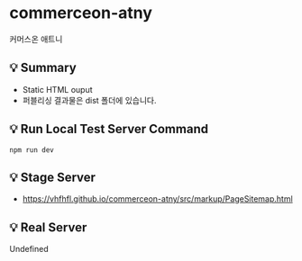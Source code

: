 # commerceon-atny
커머스온 애트니

## 💡 Summary
- Static HTML ouput
- 퍼블리싱 결과물은 dist 폴더에 있습니다.

## 💡 Run Local Test Server Command
```
npm run dev
```

## 💡 Stage Server
- https://vhfhfl.github.io/commerceon-atny/src/markup/PageSitemap.html

## 💡 Real Server
Undefined
